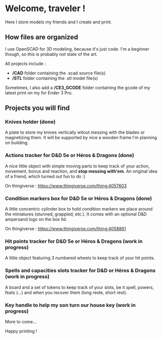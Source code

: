 # Welcome, traveler !

Here I store models my friends and I create and print.

## How files are organized

I use OpenSCAD for 3D modeling, because it's just code. I'm a beginner though, so this is probably not state of the art.

All projects include :
- **/CAD** folder containing the .scad source file(s)
- **/STL** folder containing the .stl model file(s)

Sometimes, I also add a **/CE3_GCODE** folder containing the gcode of my latest print on my for Ender 3 Pro.

## Projects you will find

### Knives holder (done)

A plate to store my knives vertically witout messing with the blades or magnetizing them. It will be supported by nice a wooden frame I'm planning on building.

### Actions tracker for D&D 5e or Héros & Dragons (done)

A nice little object with simple moving parts to keep track of your action, movement, bonus and reaction, and **stop messing with'em**. An original idea of a friend, which turned out fun to do :)

On thingiverse : https://www.thingiverse.com/thing:4057603

### Condition markers box for D&D 5e or Héros & Dragons (done)

A little concentric cylinder box to hold condition markers we place around the miniatures (stunned, grappled, etc.). It comes with an optional D&D ampersand logo on the box lid.

On thingiverse : https://www.thingiverse.com/thing:4058861

### Hit points tracker for D&D 5e or Héros & Dragons (work in progress)

A little object featuring 3 numbered wheels to keep track of your hit points.

### Spells and capacities slots tracker for D&D or Héros & Dragons (work in progress)

A board and a set of tokens to keep track of your slots, be it spell, powers, feats (...) and when you recover them (long reste, short rest).

### Key handle to help my son turn our house key (work in progress)

More to come...


Happy printing !
